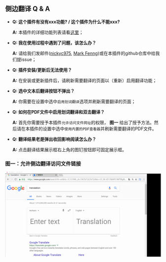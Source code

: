 ## 侧边翻译 Q & A

* __Q: 这个插件有没有xxx功能? / 这个插件为什么不能xxx?__
  
  __A:__ 本插件的详细功能列表请看[这里](./插件介绍.md)；

* __Q: 我在使用过程中遇到了问题，该怎么办？__

  __A:__ 请给我们发邮件([nickyc975](mailto:chenjinlong2016@outlook.com), [Mark Fenng](mailto:f18846188605@gmail.com))或在本插件的github仓库中给我们提issue；

* __Q: 插件安装/更新后无法使用？__

  __A:__ 在安装或更新插件后，请刷新需要翻译的页面以（重新）启用翻译功能；

* __Q: 选中文本后翻译按钮不弹出？__
  
  __A:__ 你需要在设置中选中`启用划词翻译`选项并刷新需要翻译的页面；

* __Q: 如何在PDF文件中启用划词翻译和双击翻译？__

  __A:__ 首先你需要授予本插件`允许访问文件网址`的权限， __图一__ 给出了授予方法。然后请在本插件的设置中选中`使用内置的PDF查看器`并刷新需要翻译的PDF文件。

* __Q: 翻译结果老是弹出收回影响阅读怎么办？__

  __A:__ 点击翻译结果展示框右上角的图钉按钮即可固定展示框。

### 图一：允许侧边翻译访问文件链接

![grant_access](../../images/grant_access.gif)